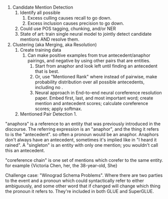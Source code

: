 

1. Candidate Mention Detection
	1. Identify all possible 
		1. Excess culling causes recall to go down.
		2. Excess inclusion causes precision to go down.
	2. Could use POS tagging, chunking, and/or NER
	3. State of art: train single neural model to jointly detect candidate mentions AND resolve them.
2. Clustering (aka Merging, aka Resolution)
	1. Create training data
		1. Can make positive examples from true antecedent/anaphor pairings, and negative by using other pairs that are entities.
			1. Start from anaphor and look left until finding an antecedent that is best.
			2. Or, use "Mentioned Rank" where instead of pairwise, make probability distribution over all possible antecedents, including no . 
			3. Neural approach in End-to-end neural coreference resolution paper. Embed first, last, and most important word; create mention and antecedent scores; calculate coreference scores; apply softmax.
	2. Mentioned Pair Detection
		1. 


"anaphora" is a reference to an entity that was previously introduced in the discourse. The referring expression is an "anaphor", and the thing it refers to is the "antecedent". so often a pronoun would be an anaphor. Anaphors don't always have an antecedent, sometimes it's implied like in "I heard it rained". A "singleton" is an entity with only one mention; you wouldn't call this an antecedent.


"coreference chain" is one set of mentions which corefer to the same entity. for example {Victoria Chen, her, the 38-year-old, She}

Challenge case: "Winograd Schema Problems". Where there are two parties to the event and a pronoun which could syntactically refer to either ambiguously, and some other word that if changed will change which thing the pronoun it refers to.
They're included in both GLUE and SuperGLUE.
